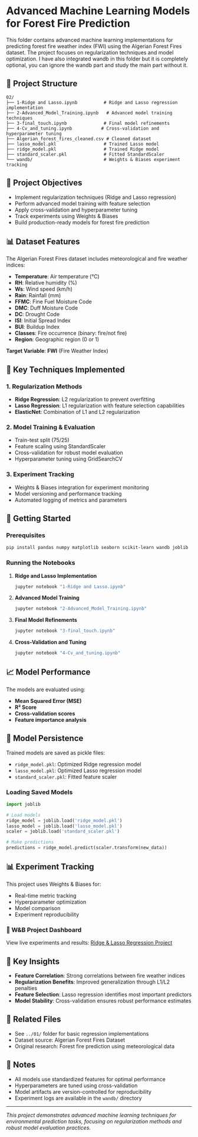 # Advanced Machine Learning Models for Forest Fire Prediction

This folder contains advanced machine learning implementations for predicting forest fire weather index (FWI) using the Algerian Forest Fires dataset. The project focuses on regularization techniques and model optimization. I have also integrated wandb in this folder but it is completely optional, you can ignore the wandb part and study the main part without it.

## 📁 Project Structure

```
02/
├── 1-Ridge and Lasso.ipynb          # Ridge and Lasso regression implementation
├── 2-Advanced_Model_Training.ipynb   # Advanced model training techniques
├── 3-final_touch.ipynb              # Final model refinements
├── 4-Cv_and_tuning.ipynb           # Cross-validation and hyperparameter tuning
├── Algerian_forest_fires_cleaned.csv # Cleaned dataset
├── lasso_model.pkl                  # Trained Lasso model
├── ridge_model.pkl                  # Trained Ridge model
├── standard_scaler.pkl              # Fitted StandardScaler
└── wandb/                           # Weights & Biases experiment tracking
```

## 🎯 Project Objectives

- Implement regularization techniques (Ridge and Lasso regression)
- Perform advanced model training with feature selection
- Apply cross-validation and hyperparameter tuning
- Track experiments using Weights & Biases
- Build production-ready models for forest fire prediction

## 📊 Dataset Features

The Algerian Forest Fires dataset includes meteorological and fire weather indices:

- **Temperature**: Air temperature (°C)
- **RH**: Relative humidity (%)
- **Ws**: Wind speed (km/h)
- **Rain**: Rainfall (mm)
- **FFMC**: Fine Fuel Moisture Code
- **DMC**: Duff Moisture Code
- **DC**: Drought Code
- **ISI**: Initial Spread Index
- **BUI**: Buildup Index
- **Classes**: Fire occurrence (binary: fire/not fire)
- **Region**: Geographic region (0 or 1)

**Target Variable**: **FWI** (Fire Weather Index)

## 🔧 Key Techniques Implemented

### 1. Regularization Methods
- **Ridge Regression**: L2 regularization to prevent overfitting
- **Lasso Regression**: L1 regularization with feature selection capabilities
- **ElasticNet**: Combination of L1 and L2 regularization

### 2. Model Training & Evaluation
- Train-test split (75/25)
- Feature scaling using StandardScaler
- Cross-validation for robust model evaluation
- Hyperparameter tuning using GridSearchCV

### 3. Experiment Tracking
- Weights & Biases integration for experiment monitoring
- Model versioning and performance tracking
- Automated logging of metrics and parameters

## 🚀 Getting Started

### Prerequisites
```bash
pip install pandas numpy matplotlib seaborn scikit-learn wandb joblib
```

### Running the Notebooks

1. **Ridge and Lasso Implementation**
   ```bash
   jupyter notebook "1-Ridge and Lasso.ipynb"
   ```

2. **Advanced Model Training**
   ```bash
   jupyter notebook "2-Advanced_Model_Training.ipynb"
   ```

3. **Final Model Refinements**
   ```bash
   jupyter notebook "3-final_touch.ipynb"
   ```

4. **Cross-Validation and Tuning**
   ```bash
   jupyter notebook "4-Cv_and_tuning.ipynb"
   ```

## 📈 Model Performance

The models are evaluated using:
- **Mean Squared Error (MSE)**
- **R² Score**
- **Cross-validation scores**
- **Feature importance analysis**

## 🔄 Model Persistence

Trained models are saved as pickle files:
- `ridge_model.pkl`: Optimized Ridge regression model
- `lasso_model.pkl`: Optimized Lasso regression model
- `standard_scaler.pkl`: Fitted feature scaler

### Loading Saved Models
```python
import joblib

# Load models
ridge_model = joblib.load('ridge_model.pkl')
lasso_model = joblib.load('lasso_model.pkl')
scaler = joblib.load('standard_scaler.pkl')

# Make predictions
predictions = ridge_model.predict(scaler.transform(new_data))
```

## 📊 Experiment Tracking

This project uses Weights & Biases for:
- Real-time metric tracking
- Hyperparameter optimization
- Model comparison
- Experiment reproducibility

### 🔗 W&B Project Dashboard
View live experiments and results: [Ridge & Lasso Regression Project](https://wandb.ai/paragd004-dr-d-y-patil-vidyapeeth/ridge-lasso-regression)

## 🎯 Key Insights

- **Feature Correlation**: Strong correlations between fire weather indices
- **Regularization Benefits**: Improved generalization through L1/L2 penalties
- **Feature Selection**: Lasso regression identifies most important predictors
- **Model Stability**: Cross-validation ensures robust performance estimates

## 🔗 Related Files

- See `../01/` folder for basic regression implementations
- Dataset source: Algerian Forest Fires Dataset
- Original research: Forest fire prediction using meteorological data

## 📝 Notes

- All models use standardized features for optimal performance
- Hyperparameters are tuned using cross-validation
- Model artifacts are version-controlled for reproducibility
- Experiment logs are available in the `wandb/` directory

---

*This project demonstrates advanced machine learning techniques for environmental prediction tasks, focusing on regularization methods and robust model evaluation practices.*
